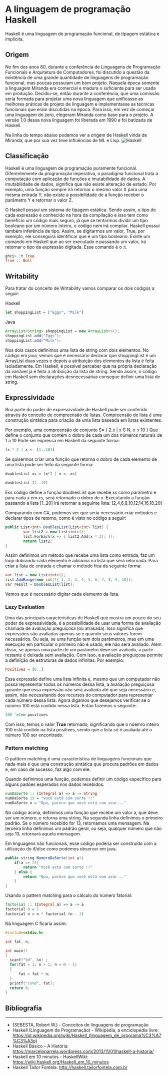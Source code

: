 # A linguagem de programação Haskell

Haskell é uma linguagem de programação funcional, de tipagem estática e implícita.
## Origem
 No fim dos anos 80, durante a conferência de Linguagens de Programação Funcionais e Arquitetura de Computadores, foi discutido a questão da existência de uma grande quantidade de linguagens de programação funcional, mas poucas possuiam um bom projeto. Naquela época somente a linguagem Miranda era comercial e madura o suficiente para ser usada em produção.
Decidiu-se, então durante a conferência, que uma comissão seria formada para projetar uma nova linguagem que unificasse as melhores práticas de projeto de linguagem e implementasse as técnicas funcionais que eram discutidas na época. Para isso, em vez de começar uma linguagem do zero, elegeram Miranda como base para o projeto. 
A versão 1.0 dessa nova linguagem foi liberada em 1990 e foi batizada de Haskell.


Na linha do tempo abaixo podemos ver a origem de Haskell vinda de Miranda, que por sua vez teve influências de ML e Lisp.
![Haskell](/Tarefas/tarefa-02/img/lps.jpg)

## Classificação
Haskell é uma linguagem de programação puramente funcional. Diferentemente da programação imperativa, o paradigma funcional trata a computação com aplicação de funções e imutabilidade de dados. A imutabilidade de dados, significa que não existe alteração de estado. Por exemplo, uma função sempre irá retornar o mesmo valor X para uma mesma entrada Y, não existe a possibilidade de a função receber o parâmetro Y e retornar o valor Z.

O Haskell possui um sistema de tipagem estática. Sendo assim, o tipo de cada expressão é conhecido na hora da compilação e isso tem como benefício um código mais seguro, já que se tentarmos dividir um tipo booleano por um número inteiro, o código nem irá compilar.
Haskell possui também inferência de tipo. Assim, se digitarmos um valor, True, por exemplo, ele conseguirá identificar que é um tipo booleano. Existe um comando em Haskell que ao ser executado e passando um valor, irá retornar o tipo da expressão digitada. Esse comando é o :t.

```haskell
ghci> :t True
True :: Boll
```

## Writability
Para tratar do conceito de Writability vamos comparar os dois códigos a seguir:

Haskell
```haskell
let shoppingList = ["Eggs", "Milk"]
```
Java
```java
ArrayList<String> shoppingList = new ArrayList<>();
shoppingList.add("Eggs");
shoppingList.add("Milk");
```
Nos dois casos definimos uma lista de string com dois elementos. No código em java, vemos que é necessário declarar que shoppingList é um ArrayList duas vezes e depois a atribuição dos elementos da lista é feita isoladamente.
Em Haskell, é possível perceber que na própria declaração da variável já é feita a atribuição da lista de string. 
Sendo assim, o código em Haskell sem declarações desnecessárias consegue definir uma lista de string.

## Expressividade
Boa parte do poder de expressividade de Haskell pode ser conferido através do conceito de compreensão de listas.
Compreensão de lista é uma construção sintática para criação de uma lista baseada em listas existentes. 

Por exemplo, uma compreensão de conjunto S= { 2.x | x  Є N, x ≤ 10 }
Que define o conjunto que contém o dobro de cada um dos números naturais de 1 a 10
Pode ser expressa em Haskell da seguinte forma:
```haskell
[x * 2 | x <- [1..10]]
```

Se quisermos criar uma função que retorna o dobro de cada elemento de uma lista pode ser feito da seguinte forma:
```haskell
doublesList xs = [x*2 | x <- xs]

doublesList [1..10]
```
Ess código define a função doublesList que recebe xs como parâmetro e para cada x em xs, será retornado o dobro de x.
Executando a função passando a lista [1..20] irá retornar a seguinte lista:
[2,4,6,8,10,12,14,16,18,20]

Comparando com C#, podemos ver que seria necessário criar métodos e declarar tipos de retorno, como é visto no código a seguir:
```cs
public List<int> DoublesList(List<int> list) {
        var list2 = new List<int>();
        list.ForEach(x => { list2.Add(x * 2); });
        return list2;
}
```
Assim definimos um método que recebe uma lista como entrada, faz um loop dobrando cada elemento e adiciona na lista que será retornada.
Para criar a lista de entrada e chamar o método fica da seguinte forma:
```cs
var list = new List<int>();
list.AddRange(new int[]{ 1, 2, 3, 4, 5, 6, 7, 8, 9, 10});
var result = DoublesList(list);
```
Vemos que é necessário digitar cada elemento da lista.

### Lazy Evaluation
Uma das principais características de Haskell que mostra um pouco do seu poder de expressividade, é a possibilidade de usar uma forma de avaliação chamada de avaliação preguiçosa (ou atrasada). Isso significa que expressões são avaliadas apenas se e quando seus valores forem necessários. Ou seja, se uma função tem dois parâmetros, mas em uma execução em particular o primeiro não é usado, ele não será avaliado. Além disso, se apenas uma parte de um parâmetro deve ser avaliado, a parte restante é deixada sem avaliação.
Com isso, a avaliação preguiçosa permite a definição de estruturas de dados infinitas. Por exemplo:

```haskell
Positives = [0..]
```
Essa expressão define uma lista infinita e, mesmo que um computador não possa representar todos os números dessa lista, a avaliação preguiçosa garante que essa expressão não será avaliada até que seja necessário e, assim, não necessitando dos recursos do computador para representar cada número dessa lista.
Agora digamos que desejamos verificar se o número 100 está contido nessa lista. Então fazemos o seguinte:
```haskell
100 `elem`positives
```
Com isso, temos o valor **True** retornado, significando que o núemro inteiro 100 está contido na lista positives, sendo que a lista só é avaliada até o número 100 ser encontrado.

### Pattern matching
O patttern matching é uma característica de linguagens funcionais que nada mais é que uma construção sintática que procura padrões em dados e, em caso de sucesso, faz algo com ele.

Quando definimos uma função, podemos definir um código específico para alguns padões esperados nos dados recebidos.

```haskell
numDaSorte :: (Integral a) => a -> String
numDaSorte 13 = "Você está com sorte !!"
numDaSorte x = "Opa, parece que você está com azar..."
```
No código acima, definimos uma função que recebe um valor a, que deve ser um número, e retorna uma string.
Na segunda linha definimos o primeiro padrão. Se o número recebido for 13, retornamos uma mensagem.
Na terceira linha definimos um padrão geral, ou seja, qualquer número que não seja 13, retornará aquela mensagem.

Em linguagens não funcionais, esse código poderia ser construído com a utilização do if/else como podemos observar em java.

```java
public string NumeroDaSorte(int a){
	if(a == 7){
		return "Você está com sorte !!"
	} else {
		return "Opa, parece que você está com azar..."
	}
}
```

Usando o pattern matching para o cálculo do número fatorial:

```haskell
factorial :: (Integral a) => a -> a  
factorial 0 = 1  
factorial n = n * factorial (n - 1) 
```


Na linguagem C ficaria assim:
```c 
#include<stdio.h>

int fat, n;

int main()
{
  scanf("%d", &n) ;
  for(fat = 1; n > 1; n = n - 1)
  {
      fat = fat * n;
  }
  printf("\n%d", fat);
  return 0;
}
```
## Bibliografia
---
* (SEBESTA, Robert W.) - Conceitos de linguagens de programação
* Haskell (Linguagem de Programação) - Wikipédia, a enciclopédia livre: https://pt.wikipedia.org/wiki/Haskell_(linguagem_de_programa%C3%A7%C3%A3o)
* Haskell Básico - A História: https://marceloparrela.wordpress.com/2013/11/01/haskell-a-historia/
* Haskell em 10 minutos - HaskellWiki: https://wiki.haskell.org/Haskell_em_10_minutos
* Haskell Tailor Fontela: http://haskell.tailorfontela.com.br
